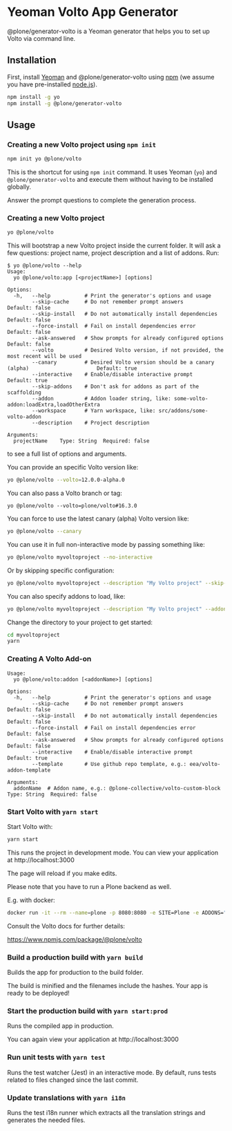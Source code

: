 # Yeoman Volto App Generator

@plone/generator-volto is a Yeoman generator that helps you to set up Volto via command line.

## Installation

First, install [Yeoman](http://yeoman.io) and @plone/generator-volto using [npm](https://www.npmjs.com/) (we assume you have pre-installed [node.js](https://nodejs.org/)).

```bash
npm install -g yo
npm install -g @plone/generator-volto
```

## Usage

### Creating a new Volto project using `npm init`

```bash
npm init yo @plone/volto
```

This is the shortcut for using `npm init` command. It uses Yeoman (`yo`) and `@plone/generator-volto` and execute them without having to be installed globally.

Answer the prompt questions to complete the generation process.

### Creating a new Volto project

```bash
yo @plone/volto
```

This will bootstrap a new Volto project inside the current folder. It will ask
a few questions: project name, project description and a list of addons. Run:

```console
$ yo @plone/volto --help
Usage:
  yo @plone/volto:app [<projectName>] [options]

Options:
  -h,   --help           # Print the generator's options and usage
        --skip-cache     # Do not remember prompt answers                                        Default: false
        --skip-install   # Do not automatically install dependencies                             Default: false
        --force-install  # Fail on install dependencies error                                    Default: false
        --ask-answered   # Show prompts for already configured options                           Default: false
        --volto          # Desired Volto version, if not provided, the most recent will be used
        --canary         # Desired Volto version should be a canary (alpha)                      Default: true
        --interactive    # Enable/disable interactive prompt                                     Default: true
        --skip-addons    # Don't ask for addons as part of the scaffolding
        --addon          # Addon loader string, like: some-volto-addon:loadExtra,loadOtherExtra
        --workspace      # Yarn workspace, like: src/addons/some-volto-addon
        --description    # Project description

Arguments:
  projectName    Type: String  Required: false

```

to see a full list of options and arguments.

You can provide an specific Volto version like:

```bash
yo @plone/volto --volto=12.0.0-alpha.0
```

You can also pass a Volto branch or tag:

```shell
yo @plone/volto --volto=plone/volto#16.3.0
```

You can force to use the latest canary (alpha) Volto version like:

```bash
yo @plone/volto --canary
```

You can use it in full non-interactive mode by passing something like:

```bash
yo @plone/volto myvoltoproject --no-interactive
```

Or by skipping specific configuration:

```bash
yo @plone/volto myvoltoproject --description "My Volto project" --skip-addons --skip-install --skip-workspaces
```

You can also specify addons to load, like:

```bash
yo @plone/volto myvoltoproject --description "My Volto project" --addon "volto-formbuilder:x,y" --addon "volto-slate:z,t"
```

Change the directory to your project to get started:

```bash
cd myvoltoproject
yarn
```

### Creating A Volto Add-on

```console
Usage:
  yo @plone/volto:addon [<addonName>] [options]

Options:
  -h,   --help           # Print the generator's options and usage
        --skip-cache     # Do not remember prompt answers                            Default: false
        --skip-install   # Do not automatically install dependencies                 Default: false
        --force-install  # Fail on install dependencies error                        Default: false
        --ask-answered   # Show prompts for already configured options               Default: false
        --interactive    # Enable/disable interactive prompt                         Default: true
        --template       # Use github repo template, e.g.: eea/volto-addon-template

Arguments:
  addonName  # Addon name, e.g.: @plone-collective/volto-custom-block  Type: String  Required: false
```

### Start Volto with `yarn start`

Start Volto with:

```bash
yarn start
```

This runs the project in development mode.
You can view your application at http://localhost:3000

The page will reload if you make edits.

Please note that you have to run a Plone backend as well.

E.g. with docker:

```bash
docker run -it --rm --name=plone -p 8080:8080 -e SITE=Plone -e ADDONS="plone.volto" -e ZCML="plone.volto.cors" -e PROFILES="plone.volto:default-homepage" plone
```

Consult the Volto docs for further details:

https://www.npmjs.com/package/@plone/volto

### Build a production build with `yarn build`

Builds the app for production to the build folder.

The build is minified and the filenames include the hashes. Your app is ready to be deployed!

### Start the production build with `yarn start:prod`

Runs the compiled app in production.

You can again view your application at http://localhost:3000

### Run unit tests with `yarn test`

Runs the test watcher (Jest) in an interactive mode. By default, runs tests related to files changed since the last commit.

### Update translations with `yarn i18n`

Runs the test i18n runner which extracts all the translation strings and generates the needed files.
